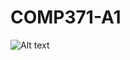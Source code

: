 # COMP371-A1

![Alt text]([http://full/path/to/img.jpg](https://user-images.githubusercontent.com/39419311/177330507-4b575e32-f771-40e1-acfb-0ecde8853524.png) "")
